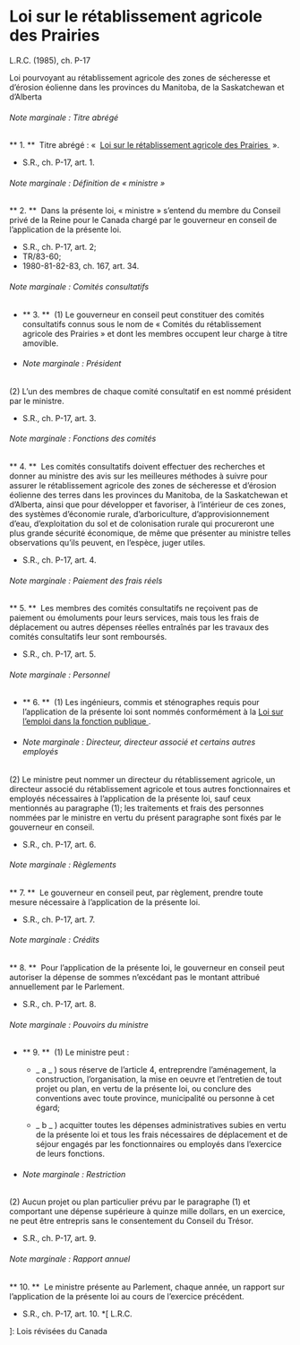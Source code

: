 #  Loi sur le rétablissement agricole des Prairies

L.R.C.  (1985), ch. P-17

Loi pourvoyant au rétablissement agricole des zones de sécheresse et d’érosion
éolienne dans les provinces du Manitoba, de la Saskatchewan et d’Alberta

######  Note marginale :  Titre abrégé

** 1\.  **  Titre abrégé : «   [ Loi sur le rétablissement agricole des Prairies ](/fra/lois/P-17)  ». 

  * S.R., ch. P-17, art. 1. 

######  Note marginale :  Définition de « ministre »

** 2\.  **  Dans la présente loi,  « ministre »  s’entend du membre du Conseil privé de la Reine pour le Canada chargé par le gouverneur en conseil de l’application de la présente loi. 

  * S.R., ch. P-17, art. 2; 
  * TR/83-60; 
  * 1980-81-82-83, ch. 167, art. 34. 

######  Note marginale :  Comités consultatifs

  * ** 3\.  **  (1) Le gouverneur en conseil peut constituer des comités consultatifs connus sous le nom de « Comités du rétablissement agricole des Prairies » et dont les membres occupent leur charge à titre amovible. 

  * ######  Note marginale :  Président 

(2) L’un des membres de chaque comité consultatif en est nommé président par
le ministre.

  * S.R., ch. P-17, art. 3. 

######  Note marginale :  Fonctions des comités

** 4\.  **  Les comités consultatifs doivent effectuer des recherches et donner au ministre des avis sur les meilleures méthodes à suivre pour assurer le rétablissement agricole des zones de sécheresse et d’érosion éolienne des terres dans les provinces du Manitoba, de la Saskatchewan et d’Alberta, ainsi que pour développer et favoriser, à l’intérieur de ces zones, des systèmes d’économie rurale, d’arboriculture, d’approvisionnement d’eau, d’exploitation du sol et de colonisation rurale qui procureront une plus grande sécurité économique, de même que présenter au ministre telles observations qu’ils peuvent, en l’espèce, juger utiles. 

  * S.R., ch. P-17, art. 4. 

######  Note marginale :  Paiement des frais réels

** 5\.  **  Les membres des comités consultatifs ne reçoivent pas de paiement ou émoluments pour leurs services, mais tous les frais de déplacement ou autres dépenses réelles entraînés par les travaux des comités consultatifs leur sont remboursés. 

  * S.R., ch. P-17, art. 5. 

######  Note marginale :  Personnel

  * ** 6\.  **  (1) Les ingénieurs, commis et sténographes requis pour l’application de la présente loi sont nommés conformément à la  [ Loi sur l’emploi dans la fonction publique ](/fra/lois/P-33.01) . 

  * ######  Note marginale :  Directeur, directeur associé et certains autres employés 

(2) Le ministre peut nommer un directeur du rétablissement agricole, un
directeur associé du rétablissement agricole et tous autres fonctionnaires et
employés nécessaires à l’application de la présente loi, sauf ceux mentionnés
au paragraphe (1); les traitements et frais des personnes nommées par le
ministre en vertu du présent paragraphe sont fixés par le gouverneur en
conseil.

  * S.R., ch. P-17, art. 6. 

######  Note marginale :  Règlements

** 7\.  **  Le gouverneur en conseil peut, par règlement, prendre toute mesure nécessaire à l’application de la présente loi. 

  * S.R., ch. P-17, art. 7. 

######  Note marginale :  Crédits

** 8\.  **  Pour l’application de la présente loi, le gouverneur en conseil peut autoriser la dépense de sommes n’excédant pas le montant attribué annuellement par le Parlement. 

  * S.R., ch. P-17, art. 8. 

######  Note marginale :  Pouvoirs du ministre

  * ** 9\.  **  (1) Le ministre peut : 

    * _ a _ ) sous réserve de l’article 4, entreprendre l’aménagement, la construction, l’organisation, la mise en oeuvre et l’entretien de tout projet ou plan, en vertu de la présente loi, ou conclure des conventions avec toute province, municipalité ou personne à cet égard; 

    * _ b _ ) acquitter toutes les dépenses administratives subies en vertu de la présente loi et tous les frais nécessaires de déplacement et de séjour engagés par les fonctionnaires ou employés dans l’exercice de leurs fonctions. 

  * ######  Note marginale :  Restriction 

(2) Aucun projet ou plan particulier prévu par le paragraphe (1) et comportant
une dépense supérieure à quinze mille dollars, en un exercice, ne peut être
entrepris sans le consentement du Conseil du Trésor.

  * S.R., ch. P-17, art. 9. 

######  Note marginale :  Rapport annuel

** 10\.  **  Le ministre présente au Parlement, chaque année, un rapport sur l’application de la présente loi au cours de l’exercice précédent. 

  * S.R., ch. P-17, art. 10. 
  *[
  L.R.C.

 ]: Lois révisées du Canada

